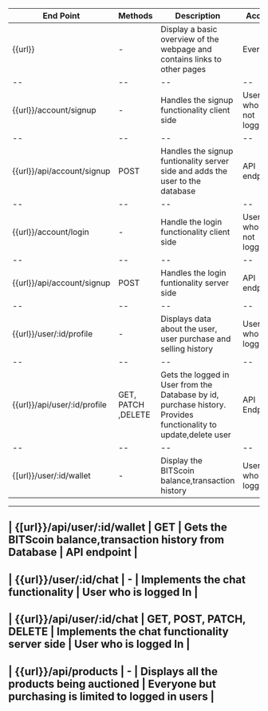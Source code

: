 |End Point| Methods | Description | Access |
|--|--|--|--|
| {{url}}| - | Display a basic overview of the webpage and contains links to other pages| Everyone |
|--|--|--|--|
| {{url}}/account/signup | - | Handles the signup functionality client side | User who is not logged in |
|--|--|--|--|
| {{url}}/api/account/signup | POST | Handles the signup funtionality server side and adds the user to the database| API endpoint |
|--|--|--|--|
| {{url}}/account/login | - | Handle the login functionality client side | User who is not logged in |
|--|--|--|--|
| {{url}}/api/account/signup | POST | Handles the login funtionality server side| API endpoint |
|--|--|--|--|
| {{url}}/user/:id/profile | - | Displays data about the user, user purchase and selling history | User who is logged in |
|--|--|--|--|
| {{url}}/api/user/:id/profile | GET, PATCH ,DELETE | Gets the logged in User from the Database by id, purchase history. Provides functionality to update,delete user  | API Endpoint |
|--|--|--|--|
| {[url}}/user/:id/wallet | - | Display the BITScoin balance,transaction history | User who is logged In |
----------------------------------------------------------------------------------------------------------
| {[url}}/api/user/:id/wallet | GET | Gets the BITScoin balance,transaction history from Database | API endpoint |
---------------------------------------------------------------------------------------------------------------------
| {{url}}/user/:id/chat | - | Implements the chat functionality | User who is logged In |
-----------------------------------------------------------------------------------------
| {{url}}/api/user/:id/chat | GET, POST, PATCH, DELETE | Implements the chat functionality server side | User who is logged In |
-------------------------------------------------------------------------------------------------------------------------------
| {{url}}/api/products | - | Displays all the products being auctioned | Everyone but purchasing is limited to logged in users |
--------------------------------------------------------------------------------------------------------------------------------
